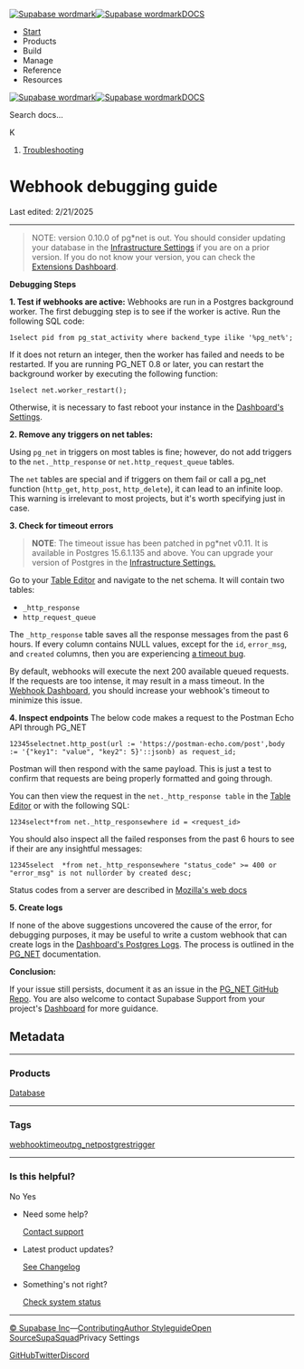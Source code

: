 [![Supabase wordmark](https://supabase.com/docs/_next/image?url=%2Fdocs%2Fsupabase-dark.svg&w=256&q=75&dpl=dpl_5BYG5BkQhU19GEfZfhcgAbeGcRQo)![Supabase wordmark](https://supabase.com/docs/_next/image?url=%2Fdocs%2Fsupabase-light.svg&w=256&q=75&dpl=dpl_5BYG5BkQhU19GEfZfhcgAbeGcRQo)DOCS](https://supabase.com/docs)

-   [Start](https://supabase.com/docs/guides/getting-started)
-   Products
-   Build
-   Manage
-   Reference
-   Resources

[![Supabase wordmark](https://supabase.com/docs/_next/image?url=%2Fdocs%2Fsupabase-dark.svg&w=256&q=75&dpl=dpl_5BYG5BkQhU19GEfZfhcgAbeGcRQo)![Supabase wordmark](https://supabase.com/docs/_next/image?url=%2Fdocs%2Fsupabase-light.svg&w=256&q=75&dpl=dpl_5BYG5BkQhU19GEfZfhcgAbeGcRQo)DOCS](https://supabase.com/docs)

Search docs...

K

1.  [Troubleshooting](https://supabase.com/docs/guides/troubleshooting)

# Webhook debugging guide

Last edited: 2/21/2025

* * *

> NOTE: version 0.10.0 of pg\*net is out. You should consider updating your database in the [Infrastructure Settings](https://supabase.com/dashboard/project/*/settings/infrastructure) if you are on a prior version. If you do not know your version, you can check the [Extensions Dashboard](https://supabase.com/dashboard/project/_/database/extensions).

**Debugging Steps**

**1\. Test if webhooks are active:** Webhooks are run in a Postgres background worker. The first debugging step is to see if the worker is active. Run the following SQL code:

```
1select pid from pg_stat_activity where backend_type ilike '%pg_net%';
```

If it does not return an integer, then the worker has failed and needs to be restarted. If you are running PG\_NET 0.8 or later, you can restart the background worker by executing the following function:

```
1select net.worker_restart();
```

Otherwise, it is necessary to fast reboot your instance in the [Dashboard's Settings](https://supabase.com/dashboard/project/_/settings/general).

**2\. Remove any triggers on net tables:**

Using `pg_net` in triggers on most tables is fine; however, do not add triggers to the `net._http_response` or `net.http_request_queue` tables.

The `net` tables are special and if triggers on them fail or call a pg\_net function (`http_get`, `http_post`, `http_delete`), it can lead to an infinite loop. This warning is irrelevant to most projects, but it's worth specifying just in case.

**3\. Check for timeout errors**

> **NOTE**: The timeout issue has been patched in pg\*net v0.11. It is available in Postgres 15.6.1.135 and above. You can upgrade your version of Postgres in the [Infrastructure Settings.](https://supabase.com/dashboard/project/*/settings/infrastructure)

Go to your [Table Editor](https://supabase.com/dashboard/project/_/editor/) and navigate to the net schema. It will contain two tables:

-   `_http_response`
-   `http_request_queue`

The `_http_response` table saves all the response messages from the past 6 hours. If every column contains NULL values, except for the `id`, `error_msg`, and `created` columns, then you are experiencing [a timeout bug](https://github.com/supabase/pg_net/issues/86).

By default, webhooks will execute the next 200 available queued requests. If the requests are too intense, it may result in a mass timeout. In the [Webhook Dashboard](https://supabase.com/dashboard/project/_/database/hooks), you should increase your webhook's timeout to minimize this issue.

**4\. Inspect endpoints** The below code makes a request to the Postman Echo API through PG\_NET

```
12345selectnet.http_post(url := 'https://postman-echo.com/post',body := '{"key1": "value", "key2": 5}'::jsonb) as request_id;
```

Postman will then respond with the same payload. This is just a test to confirm that requests are being properly formatted and going through.

You can then view the request in the `net._http_response table` in the [Table Editor](https://supabase.com/dashboard/project/_/editor) or with the following SQL:

```
1234select*from net._http_responsewhere id = <request_id>
```

You should also inspect all the failed responses from the past 6 hours to see if their are any insightful messages:

```
12345select  *from net._http_responsewhere "status_code" >= 400 or "error_msg" is not nullorder by created desc;
```

Status codes from a server are described in [Mozilla's web docs](https://developer.mozilla.org/en-US/docs/Web/HTTP/Status)

**5\. Create logs**

If none of the above suggestions uncovered the cause of the error, for debugging purposes, it may be useful to write a custom webhook that can create logs in the [Dashboard's Postgres Logs](https://supabase.com/dashboard/project/_/logs/postgres-logs). The process is outlined in the [PG\_NET](https://supabase.com/docs/guides/database/extensions/pg_net#debugging-requests) documentation.

**Conclusion:**

If your issue still persists, document it as an issue in the [PG\_NET GitHub Repo](https://github.com/supabase/pg_net/issues). You are also welcome to contact Supabase Support from your project's [Dashboard](https://supabase.com/dashboard/project/_/) for more guidance.

## Metadata

* * *

### Products

[Database](https://supabase.com/docs/guides/troubleshooting?products=database)

* * *

### Tags

[webhook](https://supabase.com/docs/guides/troubleshooting?tags=webhook)[timeout](https://supabase.com/docs/guides/troubleshooting?tags=timeout)[pg\_net](https://supabase.com/docs/guides/troubleshooting?tags=pg_net)[postgres](https://supabase.com/docs/guides/troubleshooting?tags=postgres)[trigger](https://supabase.com/docs/guides/troubleshooting?tags=trigger)

* * *

### Is this helpful?

No Yes

-   Need some help?
    
    [Contact support](https://supabase.com/support)
-   Latest product updates?
    
    [See Changelog](https://supabase.com/changelog)
-   Something's not right?
    
    [Check system status](https://status.supabase.com/)

* * *

[© Supabase Inc](https://supabase.com/)—[Contributing](https://github.com/supabase/supabase/blob/master/apps/docs/DEVELOPERS.md)[Author Styleguide](https://github.com/supabase/supabase/blob/master/apps/docs/CONTRIBUTING.md)[Open Source](https://supabase.com/open-source)[SupaSquad](https://supabase.com/supasquad)Privacy Settings

[GitHub](https://github.com/supabase/supabase)[Twitter](https://twitter.com/supabase)[Discord](https://discord.supabase.com/)